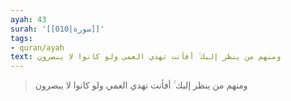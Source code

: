 ```yaml
---
ayah: 43
surah: '[[010|سورة]]'
tags:
- quran/ayah
text: ومنهم من ينظر إليك ۚ أفأنت تهدي العمي ولو كانوا لا يبصرون
---
```

> ومنهم من ينظر إليك ۚ أفأنت تهدي العمي ولو كانوا لا يبصرون
